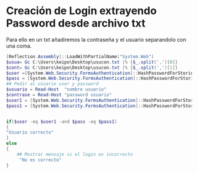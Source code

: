 # Creación de Login extrayendo Password desde archivo txt

Para ello en un txt añadiremos la contraseña y el usuario separandolo con una coma.
```PowerShell
[Reflection.Assembly]::LoadWithPartialName("System.Web")
$usua= Gc C:\Users\keipo\Desktop\usucon.txt |% {$_.split(',')[0]}
$cont= Gc C:\Users\keipo\Desktop\usucon.txt |% {$_.split(',')[1]}
$user =[System.Web.Security.FormsAuthentication]::HashPasswordForStoringInConfigFile($usua, "SHA1")
$pass = [System.Web.Security.FormsAuthentication]::HashPasswordForStoringInConfigFile($cont, "SHA1")
## Pedir al usuario user y password
$usuario = Read-Host  "nombre usuario"
$contrase = Read-Host "password usuario"  
$user1 = [System.Web.Security.FormsAuthentication]::HashPasswordForStoringInConfigFile($usuario, "SHA1")
$pass1 = [System.Web.Security.FormsAuthentication]::HashPasswordForStoringInConfigFile($contrase, "SHA1")


if($user -eq $user1 -and $pass -eq $pass1)
{
"Usuario correcto"
}
else
{
    ## Mostrar mensaje si el login es incorrecto
     "No es correcto"
}
```
